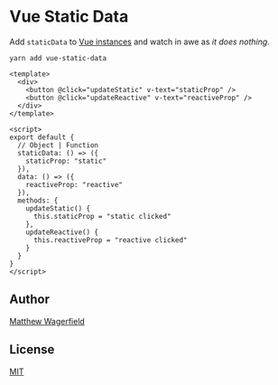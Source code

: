 # Vue Static Data

Add `staticData` to [Vue instances][vue-instances] and watch in awe as _it does nothing_.

    yarn add vue-static-data

```vue
<template>
  <div>
    <button @click="updateStatic" v-text="staticProp" />
    <button @click="updateReactive" v-text="reactiveProp" />
  </div>
</template>

<script>
export default {
  // Object | Function
  staticData: () => ({
    staticProp: "static"
  }),
  data: () => ({
    reactiveProp: "reactive"
  }),
  methods: {
    updateStatic() {
      this.staticProp = "static clicked"
    },
    updateReactive() {
      this.reactiveProp = "reactive clicked"
    }
  }
}
</script>
```

## Author

[Matthew Wagerfield][github]

## License

[MIT][mit]

[vue-instances]: https://vuejs.org/v2/guide/instance
[mit]: https://opensource.org/licenses/MIT
[github]: https://github.com/wagerfield

